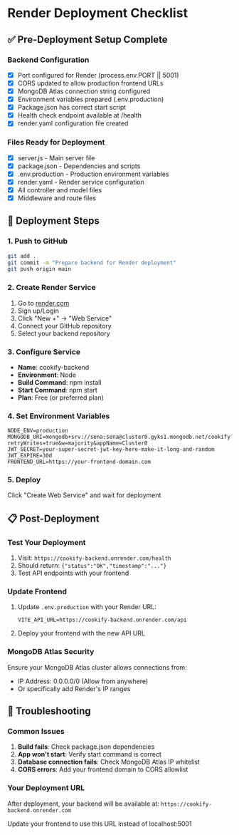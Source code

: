 # Render Deployment Checklist

## ✅ Pre-Deployment Setup Complete

### Backend Configuration
- [x] Port configured for Render (process.env.PORT || 5001)
- [x] CORS updated to allow production frontend URLs
- [x] MongoDB Atlas connection string configured
- [x] Environment variables prepared (.env.production)
- [x] Package.json has correct start script
- [x] Health check endpoint available at /health
- [x] render.yaml configuration file created

### Files Ready for Deployment
- [x] server.js - Main server file
- [x] package.json - Dependencies and scripts
- [x] .env.production - Production environment variables
- [x] render.yaml - Render service configuration
- [x] All controller and model files
- [x] Middleware and route files

## 🚀 Deployment Steps

### 1. Push to GitHub
```bash
git add .
git commit -m "Prepare backend for Render deployment"
git push origin main
```

### 2. Create Render Service
1. Go to [render.com](https://render.com)
2. Sign up/Login
3. Click "New +" → "Web Service"
4. Connect your GitHub repository
5. Select your backend repository

### 3. Configure Service
- **Name**: cookify-backend
- **Environment**: Node
- **Build Command**: npm install
- **Start Command**: npm start
- **Plan**: Free (or preferred plan)

### 4. Set Environment Variables
```
NODE_ENV=production
MONGODB_URI=mongodb+srv://sena:sena@cluster0.gyks1.mongodb.net/cookify?retryWrites=true&w=majority&appName=Cluster0
JWT_SECRET=your-super-secret-jwt-key-here-make-it-long-and-random
JWT_EXPIRE=30d
FRONTEND_URL=https://your-frontend-domain.com
```

### 5. Deploy
Click "Create Web Service" and wait for deployment

## 📋 Post-Deployment

### Test Your Deployment
1. Visit: `https://cookify-backend.onrender.com/health`
2. Should return: `{"status":"OK","timestamp":"..."}`
3. Test API endpoints with your frontend

### Update Frontend
1. Update `.env.production` with your Render URL:
   ```
   VITE_API_URL=https://cookify-backend.onrender.com/api
   ```
2. Deploy your frontend with the new API URL

### MongoDB Atlas Security
Ensure your MongoDB Atlas cluster allows connections from:
- IP Address: 0.0.0.0/0 (Allow from anywhere)
- Or specifically add Render's IP ranges

## 🔧 Troubleshooting

### Common Issues
1. **Build fails**: Check package.json dependencies
2. **App won't start**: Verify start command is correct
3. **Database connection fails**: Check MongoDB Atlas IP whitelist
4. **CORS errors**: Add your frontend domain to CORS allowlist

### Your Deployment URL
After deployment, your backend will be available at:
`https://cookify-backend.onrender.com`

Update your frontend to use this URL instead of localhost:5001